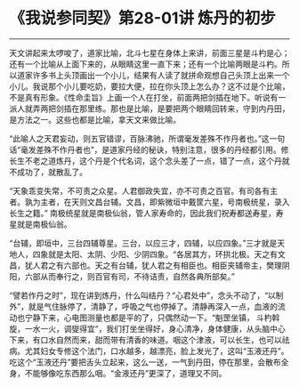 # 《我说参同契》第28-01讲 炼丹的初步

------

天文讲起来太啰唆了，道家比喻，北斗七星在身体上来讲，前面三星是斗杓是心；还有一个比喻从上面下来的，从眼睛这里一直下来；还有一个比喻两眼是斗杓。所以道家许多书上头顶画出一个小儿，结果有人读了就拼命观想自己头顶上出来一个小儿。我说那个小儿要吃奶，要拉大便，拉在你头顶上怎么办？这不过是个比喻，不是真有形象。《性命圭旨》上画一个人在打坐，前面两把剑插在地下。听说有一 派人就弄两把剑插在那里练。那也是比喻，是要把两个眼睛回转来，守到内丹田，是方法之一。这些也都是比喻，拿天文来做比喻。

“此喻人之天君妄动，则五官错谬，百脉沸驰，所谓毫发差殊不作丹者也。”这一句话“毫发差殊不作丹者也”，是道家丹经的秘诀，特别注意，很多的丹经都引用。修长生不老之道炼丹，这个丹是个代名词，这个念头差了一点，错了一点，这个丹就不成功了，就散乱了。

“天象乖变失常，不可责之众星。人君御政失宜，亦不可责之百官。有司各有主者。孰为主者，在天则文昌台辅。文昌，即紫微垣中戴筐六星，号南极统星，录入长生之籍。” 南极统星就是南极仙翁，管人家寿命的，因此我们祝寿都送寿星，寿星就是南极仙翁。

“台辅，即垣中，三台四辅尊星。三台，以应三才，四辅，以应四象。”三才就是天地人，四象就是太阳、太阴、少阳、少阴四象。“各居其方，环拱北极。天之有文昌，犹人君之有六部也。天之有台辅，犹人君之有相臣也。相臣夹辅帝主，樊理阴阳，六部从而奉行之，则百官有司，不待诘责，自然各典所部矣。”

“譬若作丹之时”，现在讲到炼丹，什么叫结丹？“心君处中”，念头不动了，“以制外”，就是气住脉停了，清静了，呼吸之气也停掉了。清静再深入一点，血液的流动也宁静下来，心电图测量也都是平的了，只偶然动一下。“魁罡坐镇， 斗杓斡旋，一水一火，调燮得宜”，我们打坐坐得好，身心清净，身体健康，从头脑中心下来，有口水自然而来，甜而带有清香的味道。咽这个津液，可以长生，也可以祛病。尤其妇女专修这个法门，口水越多，越漂亮，脸上发光了，这叫“玉液还丹”。吃这个“玉液还丹”要把舌头立起来，这么一送，一气到丹田，停在那里，会散布全身，不能够像吃东西那么咽。“金液还丹”更深了，道理又不同。